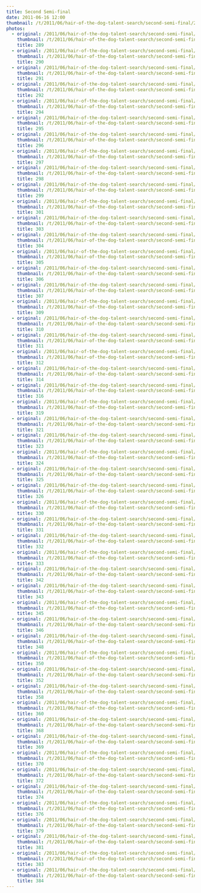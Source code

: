 ```yaml
---
title: Second Semi-final
date: 2011-06-16 12:00
thumbnail: /t/2011/06/hair-of-the-dog-talent-search/second-semi-final/289.jpg
photos:
  - original: /2011/06/hair-of-the-dog-talent-search/second-semi-final/289.jpg
    thumbnail: /t/2011/06/hair-of-the-dog-talent-search/second-semi-final/289.jpg
    title: 289
  - original: /2011/06/hair-of-the-dog-talent-search/second-semi-final/290.jpg
    thumbnail: /t/2011/06/hair-of-the-dog-talent-search/second-semi-final/290.jpg
    title: 290
  - original: /2011/06/hair-of-the-dog-talent-search/second-semi-final/291.jpg
    thumbnail: /t/2011/06/hair-of-the-dog-talent-search/second-semi-final/291.jpg
    title: 291
  - original: /2011/06/hair-of-the-dog-talent-search/second-semi-final/292.jpg
    thumbnail: /t/2011/06/hair-of-the-dog-talent-search/second-semi-final/292.jpg
    title: 292
  - original: /2011/06/hair-of-the-dog-talent-search/second-semi-final/294.jpg
    thumbnail: /t/2011/06/hair-of-the-dog-talent-search/second-semi-final/294.jpg
    title: 294
  - original: /2011/06/hair-of-the-dog-talent-search/second-semi-final/295.jpg
    thumbnail: /t/2011/06/hair-of-the-dog-talent-search/second-semi-final/295.jpg
    title: 295
  - original: /2011/06/hair-of-the-dog-talent-search/second-semi-final/296.jpg
    thumbnail: /t/2011/06/hair-of-the-dog-talent-search/second-semi-final/296.jpg
    title: 296
  - original: /2011/06/hair-of-the-dog-talent-search/second-semi-final/297.jpg
    thumbnail: /t/2011/06/hair-of-the-dog-talent-search/second-semi-final/297.jpg
    title: 297
  - original: /2011/06/hair-of-the-dog-talent-search/second-semi-final/298.jpg
    thumbnail: /t/2011/06/hair-of-the-dog-talent-search/second-semi-final/298.jpg
    title: 298
  - original: /2011/06/hair-of-the-dog-talent-search/second-semi-final/299.jpg
    thumbnail: /t/2011/06/hair-of-the-dog-talent-search/second-semi-final/299.jpg
    title: 299
  - original: /2011/06/hair-of-the-dog-talent-search/second-semi-final/301.jpg
    thumbnail: /t/2011/06/hair-of-the-dog-talent-search/second-semi-final/301.jpg
    title: 301
  - original: /2011/06/hair-of-the-dog-talent-search/second-semi-final/303.jpg
    thumbnail: /t/2011/06/hair-of-the-dog-talent-search/second-semi-final/303.jpg
    title: 303
  - original: /2011/06/hair-of-the-dog-talent-search/second-semi-final/304.jpg
    thumbnail: /t/2011/06/hair-of-the-dog-talent-search/second-semi-final/304.jpg
    title: 304
  - original: /2011/06/hair-of-the-dog-talent-search/second-semi-final/305.jpg
    thumbnail: /t/2011/06/hair-of-the-dog-talent-search/second-semi-final/305.jpg
    title: 305
  - original: /2011/06/hair-of-the-dog-talent-search/second-semi-final/306.jpg
    thumbnail: /t/2011/06/hair-of-the-dog-talent-search/second-semi-final/306.jpg
    title: 306
  - original: /2011/06/hair-of-the-dog-talent-search/second-semi-final/307.jpg
    thumbnail: /t/2011/06/hair-of-the-dog-talent-search/second-semi-final/307.jpg
    title: 307
  - original: /2011/06/hair-of-the-dog-talent-search/second-semi-final/309.jpg
    thumbnail: /t/2011/06/hair-of-the-dog-talent-search/second-semi-final/309.jpg
    title: 309
  - original: /2011/06/hair-of-the-dog-talent-search/second-semi-final/310.jpg
    thumbnail: /t/2011/06/hair-of-the-dog-talent-search/second-semi-final/310.jpg
    title: 310
  - original: /2011/06/hair-of-the-dog-talent-search/second-semi-final/311.jpg
    thumbnail: /t/2011/06/hair-of-the-dog-talent-search/second-semi-final/311.jpg
    title: 311
  - original: /2011/06/hair-of-the-dog-talent-search/second-semi-final/312.jpg
    thumbnail: /t/2011/06/hair-of-the-dog-talent-search/second-semi-final/312.jpg
    title: 312
  - original: /2011/06/hair-of-the-dog-talent-search/second-semi-final/314.jpg
    thumbnail: /t/2011/06/hair-of-the-dog-talent-search/second-semi-final/314.jpg
    title: 314
  - original: /2011/06/hair-of-the-dog-talent-search/second-semi-final/316.jpg
    thumbnail: /t/2011/06/hair-of-the-dog-talent-search/second-semi-final/316.jpg
    title: 316
  - original: /2011/06/hair-of-the-dog-talent-search/second-semi-final/319.jpg
    thumbnail: /t/2011/06/hair-of-the-dog-talent-search/second-semi-final/319.jpg
    title: 319
  - original: /2011/06/hair-of-the-dog-talent-search/second-semi-final/321.jpg
    thumbnail: /t/2011/06/hair-of-the-dog-talent-search/second-semi-final/321.jpg
    title: 321
  - original: /2011/06/hair-of-the-dog-talent-search/second-semi-final/323.jpg
    thumbnail: /t/2011/06/hair-of-the-dog-talent-search/second-semi-final/323.jpg
    title: 323
  - original: /2011/06/hair-of-the-dog-talent-search/second-semi-final/324.jpg
    thumbnail: /t/2011/06/hair-of-the-dog-talent-search/second-semi-final/324.jpg
    title: 324
  - original: /2011/06/hair-of-the-dog-talent-search/second-semi-final/325.jpg
    thumbnail: /t/2011/06/hair-of-the-dog-talent-search/second-semi-final/325.jpg
    title: 325
  - original: /2011/06/hair-of-the-dog-talent-search/second-semi-final/326.jpg
    thumbnail: /t/2011/06/hair-of-the-dog-talent-search/second-semi-final/326.jpg
    title: 326
  - original: /2011/06/hair-of-the-dog-talent-search/second-semi-final/330.jpg
    thumbnail: /t/2011/06/hair-of-the-dog-talent-search/second-semi-final/330.jpg
    title: 330
  - original: /2011/06/hair-of-the-dog-talent-search/second-semi-final/331.jpg
    thumbnail: /t/2011/06/hair-of-the-dog-talent-search/second-semi-final/331.jpg
    title: 331
  - original: /2011/06/hair-of-the-dog-talent-search/second-semi-final/332.jpg
    thumbnail: /t/2011/06/hair-of-the-dog-talent-search/second-semi-final/332.jpg
    title: 332
  - original: /2011/06/hair-of-the-dog-talent-search/second-semi-final/333.jpg
    thumbnail: /t/2011/06/hair-of-the-dog-talent-search/second-semi-final/333.jpg
    title: 333
  - original: /2011/06/hair-of-the-dog-talent-search/second-semi-final/342.jpg
    thumbnail: /t/2011/06/hair-of-the-dog-talent-search/second-semi-final/342.jpg
    title: 342
  - original: /2011/06/hair-of-the-dog-talent-search/second-semi-final/343.jpg
    thumbnail: /t/2011/06/hair-of-the-dog-talent-search/second-semi-final/343.jpg
    title: 343
  - original: /2011/06/hair-of-the-dog-talent-search/second-semi-final/345.jpg
    thumbnail: /t/2011/06/hair-of-the-dog-talent-search/second-semi-final/345.jpg
    title: 345
  - original: /2011/06/hair-of-the-dog-talent-search/second-semi-final/346.jpg
    thumbnail: /t/2011/06/hair-of-the-dog-talent-search/second-semi-final/346.jpg
    title: 346
  - original: /2011/06/hair-of-the-dog-talent-search/second-semi-final/348.jpg
    thumbnail: /t/2011/06/hair-of-the-dog-talent-search/second-semi-final/348.jpg
    title: 348
  - original: /2011/06/hair-of-the-dog-talent-search/second-semi-final/350.jpg
    thumbnail: /t/2011/06/hair-of-the-dog-talent-search/second-semi-final/350.jpg
    title: 350
  - original: /2011/06/hair-of-the-dog-talent-search/second-semi-final/352.jpg
    thumbnail: /t/2011/06/hair-of-the-dog-talent-search/second-semi-final/352.jpg
    title: 352
  - original: /2011/06/hair-of-the-dog-talent-search/second-semi-final/358.jpg
    thumbnail: /t/2011/06/hair-of-the-dog-talent-search/second-semi-final/358.jpg
    title: 358
  - original: /2011/06/hair-of-the-dog-talent-search/second-semi-final/360.jpg
    thumbnail: /t/2011/06/hair-of-the-dog-talent-search/second-semi-final/360.jpg
    title: 360
  - original: /2011/06/hair-of-the-dog-talent-search/second-semi-final/368.jpg
    thumbnail: /t/2011/06/hair-of-the-dog-talent-search/second-semi-final/368.jpg
    title: 368
  - original: /2011/06/hair-of-the-dog-talent-search/second-semi-final/369.jpg
    thumbnail: /t/2011/06/hair-of-the-dog-talent-search/second-semi-final/369.jpg
    title: 369
  - original: /2011/06/hair-of-the-dog-talent-search/second-semi-final/370.jpg
    thumbnail: /t/2011/06/hair-of-the-dog-talent-search/second-semi-final/370.jpg
    title: 370
  - original: /2011/06/hair-of-the-dog-talent-search/second-semi-final/372.jpg
    thumbnail: /t/2011/06/hair-of-the-dog-talent-search/second-semi-final/372.jpg
    title: 372
  - original: /2011/06/hair-of-the-dog-talent-search/second-semi-final/374.jpg
    thumbnail: /t/2011/06/hair-of-the-dog-talent-search/second-semi-final/374.jpg
    title: 374
  - original: /2011/06/hair-of-the-dog-talent-search/second-semi-final/376.jpg
    thumbnail: /t/2011/06/hair-of-the-dog-talent-search/second-semi-final/376.jpg
    title: 376
  - original: /2011/06/hair-of-the-dog-talent-search/second-semi-final/379.jpg
    thumbnail: /t/2011/06/hair-of-the-dog-talent-search/second-semi-final/379.jpg
    title: 379
  - original: /2011/06/hair-of-the-dog-talent-search/second-semi-final/381.jpg
    thumbnail: /t/2011/06/hair-of-the-dog-talent-search/second-semi-final/381.jpg
    title: 381
  - original: /2011/06/hair-of-the-dog-talent-search/second-semi-final/383.jpg
    thumbnail: /t/2011/06/hair-of-the-dog-talent-search/second-semi-final/383.jpg
    title: 383
  - original: /2011/06/hair-of-the-dog-talent-search/second-semi-final/384.jpg
    thumbnail: /t/2011/06/hair-of-the-dog-talent-search/second-semi-final/384.jpg
    title: 384
---
```

